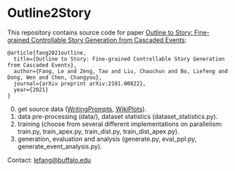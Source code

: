 # Outline2Story

This repository contains source code for paper [Outline to Story: Fine-grained Controllable Story Generation from Cascaded Events](https://arxiv.org/abs/2101.00822):

```
@article{fang2021outline,
  title={Outline to Story: Fine-grained Controllable Story Generation from Cascaded Events},
  author={Fang, Le and Zeng, Tao and Liu, Chaochun and Bo, Liefeng and Dong, Wen and Chen, Changyou},
  journal={arXiv preprint arXiv:2101.00822},
  year={2021}
}
```

0. get source data ([WritingPrompts](https://github.com/pytorch/fairseq/blob/master/examples/stories/README.md), [WikiPlots](https://github.com/markriedl/WikiPlots)).
1. data pre-processing (data/), dataset statistics (dataset_statistics.py).
2. training (choose from several different implementations on parallelism: train.py, train_apex.py, train_dist.py, train_dist_apex.py).
3. generation, evaluation and analysis (generate.py, eval_ppl.py, generate_event_analysis.py).

Contact: lefang@buffalo.edu
